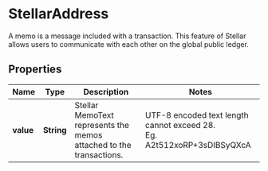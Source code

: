 # StellarAddress

A memo is a message included with a transaction. This feature of Stellar allows users to communicate with each other on the global public ledger. 

## Properties
Name | Type | Description | Notes
------------ | ------------- | ------------- | -------------
**value** | **String** |Stellar MemoText represents the memos attached to the transactions.  | UTF-8 encoded text length cannot exceed 28. <br>Eg. A2t512xoRP+3sDIBSyQXcA

